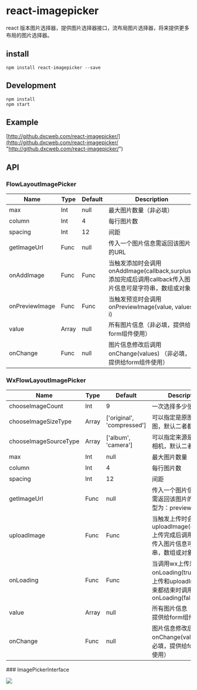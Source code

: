 # react-imagepicker
react 版本图片选择器，提供图片选择器接口，流布局图片选择器，将来提供更多布局的图片选择器。
## install

```
npm install react-imagepicker --save
```

## Development

```
npm install
npm start
```
## Example
[http://github.dxcweb.com/react-imagepicker/](http://github.dxcweb.com/react-imagepicker/ "http://github.dxcweb.com/react-imagepicker/")

## API
### FlowLayoutImagePicker
<table class="table table-bordered table-striped">
 <thead>
    <tr>
      <th style="width: 100px;">Name</th>
      <th style="width: 50px;">Type</th>
      <th>Default</th>
      <th>Description</th>
    </tr>
  </thead>
<tbody>
    <tr>
      <td>max</td>
      <td>Int</td>
      <td>null</td>
      <td>最大图片数量（非必填）</td>
    </tr>
	<tr>
      <td>column</td>
      <td>Int</td>
      <td>4</td>
      <td>每行图片数</td>
    </tr>
	<tr>
      <td>spacing</td>
      <td>Int</td>
      <td>12</td>
      <td>间距</td>
    </tr>
	<tr>
      <td>getImageUrl</td>
      <td>Func</td>
      <td>null</td>
      <td>传入一个图片信息需返回该图片的URL</td>
    </tr>
	<tr>
      <td>onAddImage</td>
      <td>Func</td>
      <td>Func</td>
      <td>当触发添加时会调用onAddImage(callback,surplus),添加完成后调用callback传入图片信息可是字符串，数组或对象</td>
    </tr>
	<tr>
      <td>onPreviewImage</td>
      <td>Func</td>
      <td>Func</td>
      <td>当触发预览时会调用onPreviewImage(value, values, i)</td>
    </tr>
	<tr>
      <td>value</td>
      <td>Array</td>
      <td>null</td>
      <td>所有图片信息（非必填，提供给form组件使用）</td>
    </tr>
	<tr>
      <td>onChange</td>
      <td>Func</td>
      <td>null</td>
      <td>图片信息修改后调用onChange(values) （非必填，提供给form组件使用）</td>
    </tr>
</tbody>
</table>

### WxFlowLayoutImagePicker

<table class="table table-bordered table-striped">
 <thead>
    <tr>
      <th style="width: 100px;">Name</th>
      <th style="width: 50px;">Type</th>
      <th>Default</th>
      <th>Description</th>
    </tr>
  </thead>
<tbody>
    <tr>
      <td>chooseImageCount</td>
      <td>Int</td>
      <td>9</td>
      <td>一次选择多少张</td>
    </tr>
    <tr>
      <td>chooseImageSizeType</td>
      <td>Array</td>
      <td>['original', 'compressed']</td>
      <td>可以指定是原图还是压缩图，默认二者都有</td>
    </tr>
    <tr>
      <td>chooseImageSourceType</td>
      <td>Array</td>
      <td>['album', 'camera']</td>
      <td>可以指定来源是相册还是相机，默认二者都有</td>
    </tr>
    <tr>
      <td>max</td>
      <td>Int</td>
      <td>null</td>
      <td>最大图片数量（非必填）</td>
    </tr>
	<tr>
      <td>column</td>
      <td>Int</td>
      <td>4</td>
      <td>每行图片数</td>
    </tr>
	<tr>
      <td>spacing</td>
      <td>Int</td>
      <td>12</td>
      <td>间距</td>
    </tr>
	<tr>
      <td>getImageUrl</td>
      <td>Func</td>
      <td>null</td>
      <td>传入一个图片信息和类型需返回该图片的URL，类型为：preview或list</td>
    </tr>
	<tr>
      <td>uploadImage</td>
      <td>Func</td>
      <td>Func</td>
      <td>当触发上传时会调用uploadImage(callback),上传完成后调用callback传入图片信息可是字符串，数组或对象</td>
    </tr>
	<tr>
      <td>onLoading</td>
      <td>Func</td>
      <td>Func</td>
      <td>当调用wx上传是调用onLoading(true),当wx上传和uploadImage结束都结束时调用onLoading(false)</td>
    </tr>
	<tr>
      <td>value</td>
      <td>Array</td>
      <td>null</td>
      <td>所有图片信息（非必填，提供给form组件使用）</td>
    </tr>
	<tr>
      <td>onChange</td>
      <td>Func</td>
      <td>null</td>
      <td>图片信息修改后调用onChange(values) （非必填，提供给form组件使用）</td>
    </tr>
</tbody>
</table>
### ImagePickerInterface

![](http://imgs.dxcweb.com/react-imagepicker.png)